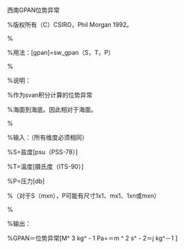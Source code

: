 西南GPAN位势异常

%版权所有（C）CSIRO，Phil Morgan 1992。

%

%用法：[gpan]=sw_gpan（S，T，P）

%

%说明：

%作为svan积分计算的位势异常

%海面到海底。因此相对于海面。

%

%输入：（所有维度必须相同）

%S=盐度[psu（PSS-78）]

%T=温度[摄氏度（ITS-90）]

%P=压力[db]

%（对于S（mxn），P可能有尺寸1x1、mx1、1xn或mxn）

%

%输出：

%GPAN＝位势异常[M^ 3 kg^ - 1 Pa=＝m ^ 2 s^ - 2＝j kg^－1 ]
